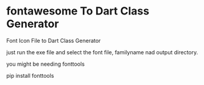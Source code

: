 # fontawesome To Dart Class Generator
Font Icon File to Dart Class Generator


just run the exe file and select the font file, familyname nad output directory.

you might be needing fonttools

pip install fonttools
